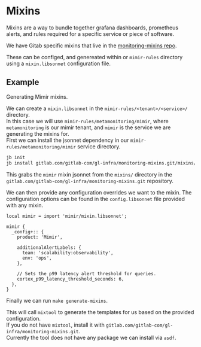 # Mixins

Mixins are a way to bundle together grafana dashboards, prometheus alerts, and rules required for a specific service or piece of software.

We have Gitab specific mixins that live in the [monitoring-mixins repo](https://gitlab.com/gitlab-com/gl-infra/monitoring-mixins/-/tree/main).

These can be configed, and genereated within or `mimir-rules` directory using a `mixin.libsonnet` configuration file.

## Example

Generating Mimir mixins.

We can create a `mixin.libsonnet` in the `mimir-rules/<tenant>/<service>/` directory.\
In this case we will use `mimir-rules/metamonitoring/mimir`, where `metamonitoring` is our mimir tenant, and `mimir` is the service we are generating the mixins for.\
First we can install the jsonnet dependency in our `mimir-rules/metamonitoring/mimir` service directory.

```bash
jb init
jb install gitlab.com/gitlab-com/gl-infra/monitoring-mixins.git/mixins/mimir@main
```

This grabs the `mimir` mixin jsonnet from the `mixins/` directory in the `gitlab.com/gitlab-com/gl-infra/monitoring-mixins.git` repository.

We can then provide any configuration overrides we want to the mixin. The configuration options can be found in the `config.libsonnet` file provided with any mixin.

```jsonnet
local mimir = import 'mimir/mixin.libsonnet';

mimir {
  _config+:: {
    product: 'Mimir',

    additionalAlertLabels: {
      team: 'scalability:observability',
      env: 'ops',
    },

    // Sets the p99 latency alert threshold for queries.
    cortex_p99_latency_threshold_seconds: 6,
  },
}
```

Finally we can run `make generate-mixins`.

This will call `mixtool` to generate the templates for us based on the provided configuration.\
If you do not have `mixtool`, install it with `gitlab.com/gitlab-com/gl-infra/monitoring-mixins.git`.\
Currently the tool does not have any package we can install via `asdf`.
